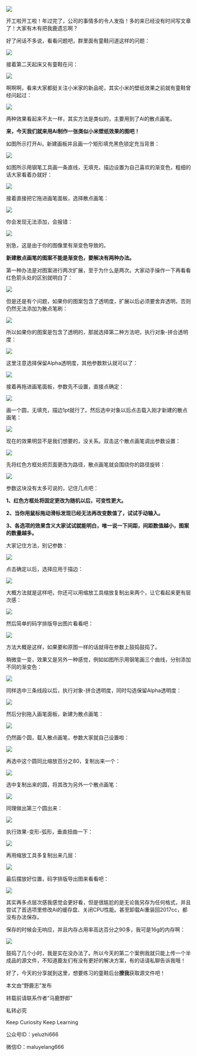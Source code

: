 ![](https://pic2.zhimg.com/v2-bd4ffc63f6734056abde33321aa22cb5_r.jpg)

开工啦开工啦！年过完了，公司的事情多的令人发指！多的来已经没有时间写文章了！大家有木有把我鹿遗忘啊？

好了闲话不多说，看看问题吧，群里面有童鞋问道这样的问题：

![](https://pic1.zhimg.com/v2-0a74e5a221dd33e71aad76217a4e5fa0_r.jpg)

接着第二天起床又有童鞋在问：

![](https://pic3.zhimg.com/v2-be4042378e5eefa9089511a51ed42e36_r.jpg)

啊啊啊，看来大家都挺关注小米家的新品呢，其实小米的壁纸效果之前就有童鞋曾经问起过：

![](https://pic3.zhimg.com/v2-724b8668486d53c3f454eb5433476d26_r.jpg)

两种效果看起来不太一样，其实方法是类似的，主要用到了Ai的散点画笔。

**来，今天我们就来用Ai制作一张类似小米壁纸效果的图吧！**

如图所示打开Ai，新建画板并且画一个矩形填充黑色锁定充当背景：

![](https://pic1.zhimg.com/v2-b438896c73ae430ef152922abf2dd77c_r.jpg)

如图所示用钢笔工具画一条直线，无填充，描边设置为自己喜欢的渐变色，粗细的话大家看着办就好：

![](https://pic3.zhimg.com/v2-00f46fb413d7b86aa95e017cda7659e6_r.jpg)

接着直接把它拖进画笔面板，选择散点画笔：

![](https://pic2.zhimg.com/v2-24d509c3d80bfff16b30879662746515_r.jpg)

你会发现无法添加，会报错：

![](https://pic1.zhimg.com/v2-5cf90c55d4baa14dbef2d67f85dba3a8_r.jpg)

别急，这是由于你的图像里有渐变色导致的。

**新建散点画笔的图案不能是渐变色，要解决有两种办法。**

第一种办法是对图案进行两次扩展，至于为什么是两次。大家动手操作一下再看看红色箭头处的区别就明白了：

![](https://pic4.zhimg.com/v2-6e57b97c51170b0be0ebd35433e6ea3b_r.jpg)

但是还是有个问题，如果你的图案包含了透明度，扩展以后必须要舍弃透明，否则仍然无法添加为散点笔刷：

![](https://pic4.zhimg.com/v2-ba77da98e6387f7b3cbda0d7deb87dfb_r.jpg)

所以如果你的图案是包含了透明的，那就选择第二种方法吧，执行对象-拼合透明度：

![](https://pic4.zhimg.com/v2-d361a577121cf29e96512a0e6dab2fe3_r.jpg)

这里注意选择保留Alpha透明度，其他参数默认就可以了：

![](https://pic2.zhimg.com/v2-44426b99ed90906a659f8b32bb59b4c5_r.jpg)

接着再拖进画笔面板，参数先不设置，直接点确定：

![](https://pic3.zhimg.com/v2-a7e27f2a6c320c1935113b98cb3dba16_r.jpg)

画一个圆，无填充，描边1pt就行了。然后选中对象以后点击载入刚才新建的散点画笔：

![](https://pic4.zhimg.com/v2-8b5d3bb43f8821331648272a6760bd33_r.jpg)

现在的效果明显不是我们想要的，没关系。双击这个散点画笔调出参数设置：

![](https://pic1.zhimg.com/v2-e6c61518cb3976e447c93c5cc3bb6638_r.jpg)

先将红色方框处把页面更改为路径，散点画笔就会围绕你的路径旋转：

![](https://pic1.zhimg.com/v2-3675318ff434383411231e37a86786e4_r.jpg)

参数这块没有太多可说的，记住几点吧：

**1、红色方框处将固定更改为随机以后，可变性更大。**

**2、当你用鼠标拖动滑标发现已经无法再改变数值了，试试手动输入。**

**3、各选项的效果含义大家试试就能明白，唯一说一下间距，间距数值越小，图案的数量越多。**

大家记住方法，别记参数：

![](https://pic2.zhimg.com/v2-81cccdc5ad0aec559f04690f2028afc1_r.jpg)

点击确定以后，选择应用于描边：

![](https://pic1.zhimg.com/v2-31a66c51f642231db0d44502664ef510_r.jpg)

大概方法就是这样吧，你还可以用缩放工具缩放复制出来两个，让它看起来更有层次感：

![](https://pic4.zhimg.com/v2-7c688b189fb30e883f0c13d3f73e6a7f_r.jpg)

然后简单的码字排版导出图片看看吧：

![](https://pic1.zhimg.com/v2-07244e4b91aab76c66754b03bf41a604_r.jpg)

方法大概是这样，如果要和原图一样的话就得在参数上鼓捣鼓捣了。

稍微变一变，效果又是另外一种感觉，例如如图所示用钢笔画三个曲线，分别添加不同的渐变色：

![](https://pic2.zhimg.com/v2-0aefdb6ac214a786dc7b6f9c738c4f4d_r.jpg)

同样选中三条线段以后，执行对象-拼合透明度，同时勾选保留Alpha透明度：

![](https://pic3.zhimg.com/v2-3f42cd0c82d0307f2e388d7b7a273abe_r.jpg)

然后分别拖入画笔面板，新建为散点画笔：

![](https://pic1.zhimg.com/v2-9953f2ae2ce584eb7a521889a4bb7f44_r.jpg)

仍然画个圆，载入散点画笔，参数大家就自己设置啦：

![](https://pic3.zhimg.com/v2-6b43562f527533d2cd255bc62b794576_r.jpg)

再选中这个圆同比缩放百分之80，复制出来一个：

![](https://pic2.zhimg.com/v2-1bf6d99cb40f76a00fe5847c88a09fad_r.jpg)

选中复制出来的圆，将其改为另外一个散点画笔：

![](https://pic4.zhimg.com/v2-7467cc22a9916d2bbc636ae260d6573f_r.jpg)

同理做出第三个圆出来：

![](https://pic4.zhimg.com/v2-654a626bfbf26a5755796faf3282e097_r.jpg)

执行效果-变形-弧形，垂直扭曲一下：

![](https://pic1.zhimg.com/v2-96166025f76ecebd952061f2b3e82724_r.jpg)

再用缩放工具多复制出来几层：

![](https://pic3.zhimg.com/v2-f08fc5397719cf6ef56d910ced83bcba_r.jpg)

最后摆放好位置，码字排版导出图来看看吧：

![](https://pic1.zhimg.com/v2-f92fb0cc52738b58c4ccb3443557aee0_r.jpg)

其实再多点层次感我感觉会更好看，但是很尴尬的是无论我另存为任何格式，并且尝试了首选项里修改Ai的缓存盘、关闭CPU性能。甚至卸载Ai重装回2017cc，都没有办法保存。

保存的时候会无响应，并且内存占用率高达百分之90多，我可是16g的内存啊：

![](https://pic3.zhimg.com/v2-8f51cb77ba1d72f1c1f78b7c3ba3e362_r.jpg)

鼓捣了几个小时，我是实在没办法了。所以今天的第二个案例我就只能上传一个半成品的源文件，不知道鹿友们有没有更好的解决方案，有的话请私聊告诉我哦！

好了，今天的分享就到这里，想要练习的童鞋后台**撩我**获取源文件吧！

本文由“野鹿志”发布

转载前请联系作者“马鹿野郎”

私转必究

Keep Curiosity Keep Learning

公众号ID：yeluzhi666

微信ID：maluyelang666